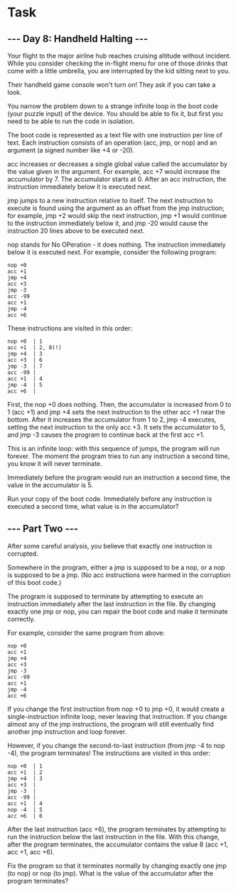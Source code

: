 # Task

## --- Day 8: Handheld Halting ---
Your flight to the major airline hub reaches cruising altitude without
incident. While you consider checking the in-flight menu for one of those
drinks that come with a little umbrella, you are interrupted by the kid sitting
next to you.

Their handheld game console won't turn on! They ask if you can take a look.

You narrow the problem down to a strange infinite loop in the boot code (your
puzzle input) of the device. You should be able to fix it, but first you
need to be able to run the code in isolation.

The boot code is represented as a text file with one instruction per line of
text. Each instruction consists of an operation (acc, jmp, or nop) and an
argument (a signed number like +4 or -20).

acc increases or decreases a single global value called the accumulator by the
value given in the argument. For example, acc +7 would increase the accumulator
by 7. The accumulator starts at 0. After an acc instruction, the instruction
immediately below it is executed next.

jmp jumps to a new instruction relative to itself. The next instruction to
execute is found using the argument as an offset from the jmp instruction; for
example, jmp +2 would skip the next instruction, jmp +1 would continue to the
instruction immediately below it, and jmp -20 would cause the instruction 20
lines above to be executed next.

nop stands for No OPeration - it does nothing. The instruction immediately
below it is executed next. For example, consider the following program:

```
nop +0
acc +1
jmp +4
acc +3
jmp -3
acc -99
acc +1
jmp -4
acc +6
```
These instructions are visited in this order:

```
nop +0  | 1
acc +1  | 2, 8(!)
jmp +4  | 3
acc +3  | 6
jmp -3  | 7
acc -99 |
acc +1  | 4
jmp -4  | 5
acc +6  |
```

First, the nop +0 does nothing. Then, the accumulator is increased from 0 to 1
(acc +1) and jmp +4 sets the next instruction to the other acc +1 near the
bottom. After it increases the accumulator from 1 to 2, jmp -4 executes,
setting the next instruction to the only acc +3. It sets the accumulator to
5, and jmp -3 causes the program to continue back at the first acc +1.

This is an infinite loop: with this sequence of jumps, the program will run
forever. The moment the program tries to run any instruction a second time, you
know it will never terminate.

Immediately before the program would run an instruction a second time, the
value in the accumulator is 5.

Run your copy of the boot code. Immediately before any instruction is executed
a second time, what value is in the accumulator?

## --- Part Two ---
After some careful analysis, you believe that exactly one instruction is
corrupted.

Somewhere in the program, either a jmp is supposed to be a nop, or a nop is
supposed to be a jmp. (No acc instructions were harmed in the corruption of
this boot code.)

The program is supposed to terminate by attempting to execute an instruction
immediately after the last instruction in the file. By changing exactly one jmp
or nop, you can repair the boot code and make it terminate correctly.

For example, consider the same program from above:

```
nop +0
acc +1
jmp +4
acc +3
jmp -3
acc -99
acc +1
jmp -4
acc +6
```
If you change the first instruction from nop +0 to jmp +0, it would create a
single-instruction infinite loop, never leaving that instruction. If you change
almost any of the jmp instructions, the program will still eventually find
another jmp instruction and loop forever.

However, if you change the second-to-last instruction (from jmp -4 to nop -4),
the program terminates! The instructions are visited in this order:

```
nop +0  | 1
acc +1  | 2
jmp +4  | 3
acc +3  |
jmp -3  |
acc -99 |
acc +1  | 4
nop -4  | 5
acc +6  | 6
```
After the last instruction (acc +6), the program terminates by attempting to
run the instruction below the last instruction in the file. With this change,
after the program terminates, the accumulator contains the value 8 (acc +1,
acc +1, acc +6).

Fix the program so that it terminates normally by changing exactly one jmp (to
nop) or nop (to jmp). What is the value of the accumulator after the
program terminates?
